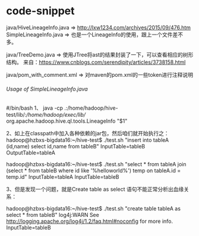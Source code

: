 # code-snippet


java/HiveLineageInfo.java => http://lxw1234.com/archives/2015/09/476.htm
SimpleLineageInfo.java => 也是一个LineageInfo的使用，跟上一个文件差不多。

java/TreeDemo.java => 使用JTree将ast的结果封装了一下，可以查看相应的树形结构。 来自：https://www.cnblogs.com/serendipity/articles/3738158.html


java/pom_with_comment.xml => 对maven的pom.xml的一些token进行注释说明






###### Usage of SimpleLineageInfo.java
#/bin/bash
1、
java -cp .:/home/hadoop/hive-test/lib/*:/home/hadoop/exec/lib/*  org.apache.hadoop.hive.ql.tools.LineageInfo "$1"


2、如上在classpath中加入各种依赖的jar包，然后咱们就开始执行之：
hadoop@hzbxs-bigdata16:~/hive-test$ ./test.sh "insert into tableA (id,name) select id,name from tableB"
InputTable=tableB
OutputTable=tableA

hadoop@hzbxs-bigdata16:~/hive-test$ ./test.sh "select * from tableA join (select * from tableB where id like '%helloworld%') temp on tableA.id = temp.id" 
InputTable=tableA
InputTable=tableB

3、但是发现一个问题，就是Create table as select 语句不能正常分析出血缘关系：

hadoop@hzbxs-bigdata16:~/hive-test$ ./test.sh "create table tableA as select * from tableB"
log4j:WARN See http://logging.apache.org/log4j/1.2/faq.html#noconfig for more info.
InputTable=tableB

